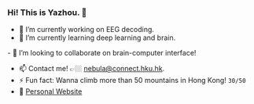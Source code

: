 ### Hi! This is Yazhou. 👋

<!--
**Yazhou-Z/Yazhou-Z** is a ✨ _special_ ✨ repository because its `README.md` (this file) appears on your GitHub profile.
-->

- 🦾 I’m currently working on EEG decoding.
- 🌱 I’m currently learning deep learning and brain.
<!-- - 🍂 I'm currently struggling with biomedical... -->- 👯 I’m looking to collaborate on brain-computer interface!<!-- - 💬 Ask me about BCI and SpaceX! -->
- 📫 Contact me! 👉🏼 nebula@connect.hku.hk.
- ⚡ Fun fact: Wanna climb more than 50 mountains in Hong Kong!  `30/50`
- 👻 [Personal Website](https://web.hku.hk/~nebula/)
  <!--
- 😄 Pronouns: ...
- 🤔 I’m looking for help with ...>
